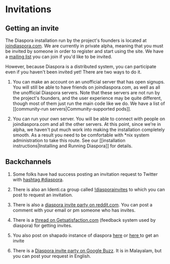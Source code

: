# Invitations

## Getting an invite

The Diaspora installation run by the project's founders is located at 
<a href="http://joindiaspora.com" target="_blank">joindiaspora.com</a>.
We are currently in private alpha, meaning that you must be invited by someone in order to 
register and start using the site. We have a <a href="http://joindiaspora.com" target="_blank">mailing list</a> you can 
join if you'd like to be invited. 

However, because Diaspora is a distributed system, you can participate even if you haven't
been invited yet! There are two ways to do it.

1. You can make an account on an unofficial server that has open signups. You will still be able to 
have friends on joindiaspora.com, as well as all the unofficial Diaspora servers. Note that these servers are not run by the project's founders, and the user experience may be quite
different, though most of them just run the main code like we do. We have a list of [[community-run servers|Community-supported pods]].

2. You can run your own server. You will be able to connect with people on joindiaspora.com and
all the other servers. At this point, since we're in alpha, we haven't put much work into making
the installation completely smooth. As a result you need to be comfortable with *nix system 
administration to take this route. See our [[installation instructions|Installing and Running Diaspora]] 
for details.

## Backchannels

1. Some folks have had success posting an invitation request to Twitter with 
<a href="http://twitter.com/#search?q=%23diaspora" target="_blank">hashtag #diaspora</a>.

2. There is also an Identi.ca group called <a href="http://identi.ca/group/diasporainvites">!diasporainvites</a> to which you can post to request an invitation.

3. There is also a <a href="http://www.reddit.com/r/technology/comments/g9pw5/the_diaspora_invite_diaspora/?sort=new">diaspora invite party on reddit.com</a>. You can post a comment with your email or pm someone who has invites.

4. There is a <a href="http://getsatisfaction.com/diaspora/topics/when_will_i_get_invited">thread on Getsatisfaction.com</a> (feedback system used by diaspora) for getting invites.

5. You also post on shapado instance of diaspora <a href="http://diaspora.shapado.com/questions/how-can-i-get-an-invite">here</a> or <a href="http://diaspora.shapado.com/questions/how-can-i-get-an-invitation-i-hate-facebook">here </a> to get an invite

6. There is a <a href="https://profiles.google.com/anivar.aravind/posts/39DatXEBaUm">Diaspora invite party on Google Buzz</a>. It is in Malayalam, but you can post your request in English.